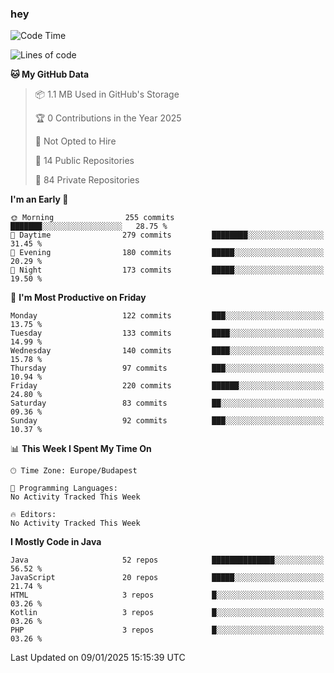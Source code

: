 ### hey

<!--START_SECTION:waka-->
![Code Time](http://img.shields.io/badge/Code%20Time-1%2C037%20hrs%2010%20mins-blue)

![Lines of code](https://img.shields.io/badge/From%20Hello%20World%20I%27ve%20Written-1.1%20million%20lines%20of%20code-blue)

**🐱 My GitHub Data** 

> 📦 1.1 MB Used in GitHub's Storage 
 > 
> 🏆 0 Contributions in the Year 2025
 > 
> 🚫 Not Opted to Hire
 > 
> 📜 14 Public Repositories 
 > 
> 🔑 84 Private Repositories 
 > 
**I'm an Early 🐤** 

```text
🌞 Morning                255 commits         ███████░░░░░░░░░░░░░░░░░░   28.75 % 
🌆 Daytime                279 commits         ████████░░░░░░░░░░░░░░░░░   31.45 % 
🌃 Evening                180 commits         █████░░░░░░░░░░░░░░░░░░░░   20.29 % 
🌙 Night                  173 commits         █████░░░░░░░░░░░░░░░░░░░░   19.50 % 
```
📅 **I'm Most Productive on Friday** 

```text
Monday                   122 commits         ███░░░░░░░░░░░░░░░░░░░░░░   13.75 % 
Tuesday                  133 commits         ████░░░░░░░░░░░░░░░░░░░░░   14.99 % 
Wednesday                140 commits         ████░░░░░░░░░░░░░░░░░░░░░   15.78 % 
Thursday                 97 commits          ███░░░░░░░░░░░░░░░░░░░░░░   10.94 % 
Friday                   220 commits         ██████░░░░░░░░░░░░░░░░░░░   24.80 % 
Saturday                 83 commits          ██░░░░░░░░░░░░░░░░░░░░░░░   09.36 % 
Sunday                   92 commits          ███░░░░░░░░░░░░░░░░░░░░░░   10.37 % 
```


📊 **This Week I Spent My Time On** 

```text
🕑︎ Time Zone: Europe/Budapest

💬 Programming Languages: 
No Activity Tracked This Week

🔥 Editors: 
No Activity Tracked This Week
```

**I Mostly Code in Java** 

```text
Java                     52 repos            ██████████████░░░░░░░░░░░   56.52 % 
JavaScript               20 repos            █████░░░░░░░░░░░░░░░░░░░░   21.74 % 
HTML                     3 repos             █░░░░░░░░░░░░░░░░░░░░░░░░   03.26 % 
Kotlin                   3 repos             █░░░░░░░░░░░░░░░░░░░░░░░░   03.26 % 
PHP                      3 repos             █░░░░░░░░░░░░░░░░░░░░░░░░   03.26 % 
```




 Last Updated on 09/01/2025 15:15:39 UTC
<!--END_SECTION:waka-->
